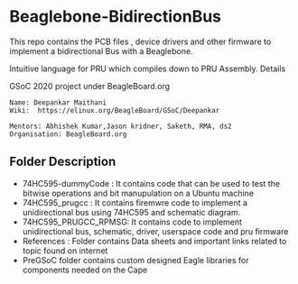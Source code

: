 # Beaglebone-BidirectionBus
This repo contains the  PCB files , device drivers and other firmware to implement  a bidirectional Bus with a Beaglebone.



Intuitive language for PRU which compiles down to PRU Assembly.
Details

GSoC 2020 project under BeagleBoard.org

    Name: Deepankar Maithani
    Wiki:  https://elinux.org/BeagleBoard/GSoC/Deepankar
   
    Mentors: Abhishek Kumar,Jason kridner, Saketh, RMA, ds2
    Organisation: BeagleBoard.org


## Folder Description
 - 74HC595-dummyCode : It contains code that can be used to test the bitwise operations and bit manupulation on a Ubuntu machine
 - 74HC595_prugcc  : It contains firemwre code to implement a unidirectional bus using 74HC595 and schematic diagram.
 - 74HC595_PRUGCC_RPMSG: It contains code to implement unidirectional bus, schematic, driver, userspace code and pru firmware
 - References :  Folder contains  Data sheets and important links related to topic found on internet
 - PreGSoC folder contains custom designed Eagle libraries for components needed on the Cape


